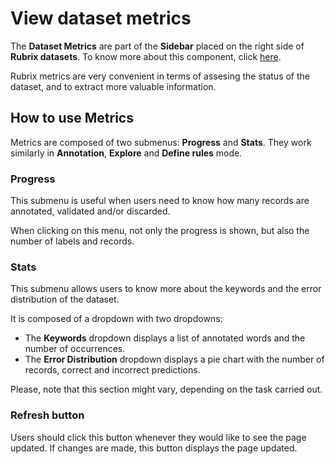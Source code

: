# View dataset metrics

The **Dataset Metrics** are part of the **Sidebar** placed on the right side of **Rubrix datasets**. To know more about this component, click [here](dataset.md).

Rubrix metrics are very convenient in terms of assesing the status of the dataset, and to extract more valuable information.

## How to use Metrics

Metrics are composed of two submenus: **Progress** and **Stats**. They work similarly in **Annotation**, **Explore** and **Define rules** mode.

### Progress

This submenu is useful when users need to know how many records are annotated, validated and/or discarded.

When clicking on this menu, not only the progress is shown, but also the number of labels and records.

### Stats

This submenu allows users to know more about the keywords and the error distribution of the dataset.

It is composed of a dropdown with two dropdowns:

- The **Keywords** dropdown displays a list of annotated words and the number of occurrences.
- The **Error Distribution** dropdown displays a pie chart with the number of records, correct and incorrect predictions.

Please, note that this section might vary, depending on the task carried out.

### Refresh button

Users should click this button whenever they would like to see the page updated. If changes are made, this button displays the page updated.
